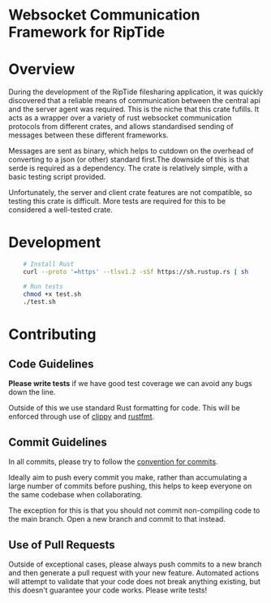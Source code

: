 <!-- TODO: Add badges here -->
# Websocket Communication Framework for RipTide
# Overview
During the development of the RipTide filesharing application, it was quickly discovered that a reliable means of communication between the central api and the server agent was required. This is the niche that this crate fufills. It acts as a wrapper over a variety of rust websocket communication protocols from different crates, and allows standardised sending of messages between these different frameworks.

Messages are sent as binary, which helps to cutdown on the overhead of converting to a json (or other) standard first.The downside of this is that serde is required as a dependency. The crate is relatively simple, with a basic testing script provided.

Unfortunately, the server and client crate features are not compatible, so testing this crate is difficult. More tests are required for this to be considered a well-tested crate.

# Development

```sh
    # Install Rust
    curl --proto '=https' --tlsv1.2 -sSf https://sh.rustup.rs | sh

    # Run tests
    chmod +x test.sh
    ./test.sh
```

# Contributing

## Code Guidelines
**Please write tests** if we have good test coverage we can avoid any bugs down the line.

Outside of this we use standard Rust formatting for code. This will be enforced through use of [clippy](https://github.com/rust-lang/rust-clippy) and [rustfmt](https://github.com/rust-lang/rustfmt).

## Commit Guidelines
In all commits, please try to follow the [convention for commits](https://www.conventionalcommits.org/en/v1.0.0/#specification).

Ideally aim to push every commit you make, rather than accumulating a large number of commits before pushing, this helps to keep everyone on the same
codebase when collaborating.

The exception for this is that you should not commit non-compiling code to the main branch. Open a new branch and
commit to that instead.

## Use of Pull Requests
Outside of exceptional cases, please always push commits to a new branch and then generate a pull request with your new feature. Automated actions will attempt to validate that your code does not break anything existing, but this doesn't guarantee your code works. Please write tests!